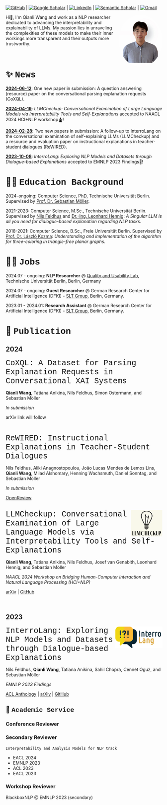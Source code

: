 [![GitHub](https://a11ybadges.com/badge?logo=github)](https://github.com/qiaw99) | [![Google Scholar](https://img.shields.io/badge/Google%20Scholar-4285F4.svg?style=for-the-badge&logo=Google-Scholar&logoColor=white)](https://scholar.google.com/citations?user=dKmUzp4AAAAJ) | [![LinkedIn](https://img.shields.io/badge/LinkedIn-0A66C2.svg?style=for-the-badge&logo=LinkedIn&logoColor=white)](https://www.linkedin.com/in/qianliwang/) | [![Semantic Scholar](https://img.shields.io/badge/Semantic%20Scholar-1857B6.svg?style=for-the-badge&logo=Semantic-Scholar&logoColor=white)](https://www.semanticscholar.org/author/Qianli-Wang/2257126685) | [![Gmail](https://a11ybadges.com/badge?logo=gmail)](mailto:wolfgang61617@gmail.com)

<img src="./img/avatar.jpg" style="width: 10em; height: 12em; border-radius:50%;" align="right"/>
Hi👋, I'm Qianli Wang and work as a NLP researcher dedicated to advancing the interpretability and explainability of LLMs. My passion lies in unraveling the complexities of these models to make their inner workings more transparent and their outputs more trustworthy.


<br>
<br>
<br>


# ✨ <span style="font-family: 'Courier New', monospace;">News</span>
<u><b>2024-06-12</b></u>: One new paper in submission: A question answering (resource) paper on the conversational parsing explanation requests (CoXQL).

<u><b>2024-04-19</b></u>: _LLMCheckup: Conversational Examination of Large Language Models via Interpretability Tools and Self-Explanations_ accepted to NAACL 2024 HCI+NLP workshop🛕!

<u><b>2024-02-28</b></u>: Two new papers in submission: A follow-up to InterroLang on the conversational examination of self-explaining LLMs (LLMCheckup) and a resource and evaluation paper on instructional explanations in teacher-student dialogues (ReWIRED).

<u><b>2023-10-08</b></u>: _InterroLang: Exploring NLP Models and Datasets through Dialogue-based Explanations_ accepted to EMNLP 2023 Findings🦁!

# 🧑‍🎓 <span style="font-family: 'Courier New', monospace;">Education Background</span>
2024-ongoing: Computer Science, PhD, Technische Universität Berlin. Supervised by [Prof. Dr. Sebastian Möller](https://www.tu.berlin/qu/ueber-uns/leitung).

2021-2023: Computer Science, M.Sc., Technische Universität Berlin. Supervised by [Nils Feldhus](https://www.dfki.de/web/ueber-uns/mitarbeiter/person/nife02) and [Dr.-Ing. Leonhard Hennig](https://www.dfki.de/web/ueber-uns/mitarbeiter/person/lehe02): _A Singular LLM is all you need for dialogue-based explanation regarding NLP tasks_.

2018-2021: Computer Science, B.Sc., Freie Universität Berlin. Supervised by [Prof. Dr. László Kozma](https://www.mi.fu-berlin.de/inf/groups/ag-ti/members/professoren/Kozma_Laszlo.html): _Understanding and implementation of the algorithm for three-coloring in triangle-free planar graphs_. 



# 🧑‍💻 <span style="font-family: 'Courier New', monospace;">Jobs</span>
2024.07 - ongoing: **NLP Researcher** @ [Quality and Usability Lab](https://www.tu.berlin/qu), Technische Universität Berlin, Berlin, Germany

2024.07 - ongoing: **Guest Researcher** @ German Research Center for Artificial Intelligence (DFKI) - [SLT Group](https://www.dfki.de/en/web/research/research-departments/speech-and-language-technology/), Berlin, Germany.

2023.01 - 2024.01: **Research Assistant** @ German Research Center for Artificial Intelligence (DFKI) - [SLT Group](https://www.dfki.de/en/web/research/research-departments/speech-and-language-technology/), Berlin, Germany.

# 📑 <span style="font-family: 'Courier New', monospace;">Publication</span>
## 2024
<span style="font-size: 25px; font-family: 'Courier New', monospace;">CoXQL: A Dataset for Parsing Explanation Requests in Conversational XAI Systems</span>

**Qianli Wang**, Tatiana Anikina, Nils Feldhus, Simon Ostermann, and Sebastian Möller

_In submission_

arXiv link will follow

<br>


<span style="font-size: 25px; font-family: 'Courier New', monospace;">ReWIRED: Instructional Explanations in Teacher-Student Dialogues</span>

Nils Feldhus, Aliki Anagnostopoulou, João Lucas Mendes de Lemos Lins, **Qianli Wang**, Milad Alshomary, Henning Wachsmuth, Daniel Sonntag, and Sebastian Möller

_In submission_

[OpenReview](https://openreview.net/forum?id=mHgNzfiApQ)

<br>

<img src="img/LLMCheckup_Logo.png" style="width:20%; height:15%;" align="right">
<span style="font-size: 25px; font-family: 'Courier New', monospace;" >LLMCheckup: Conversational Examination of Large Language Models via Interpretability Tools and Self-Explanations</span>

**Qianli Wang**, Tatiana Anikina, Nils Feldhus, Josef van Genabith, Leonhard Hennig, and Sebastian Möller

_NAACL 2024 Workshop on Bridging Human-Computer Interaction and Natural Language Processing (HCI+NLP)_

[arXiv](https://arxiv.org/abs/2401.12576) | [GitHub](https://github.com/DFKI-NLP/LLMCheckup)

<br>

## 2023
<img src="img/Interrolang_logo.png" style="width:30%; height:20%;" align="right">
<span style="font-size: 25px; font-family: 'Courier New', monospace;">InterroLang: Exploring NLP Models and Datasets through Dialogue-based Explanations</span>

Nils Feldhus, **Qianli Wang**, Tatiana Anikina, Sahil Chopra, Cennet Oguz, and Sebastian Möller

_EMNLP 2023 Findings_

[ACL Anthology](https://aclanthology.org/2023.findings-emnlp.359/) | [arXiv](https://arxiv.org/abs/2310.05592) | [GitHub](https://github.com/DFKI-NLP/InterroLang/)

## 🐾 <span style="font-family: 'Courier New', monospace;">Academic Service</span>
### Conference Reviewer

### Secondary Reviewer
`Interpretability and Analysis Models for NLP track`
- EACL 2024
- EMNLP 2023
- ACL 2023 
- EACL 2023 

### Workshop Reviewer
BlackboxNLP @ EMNLP 2023 (secondary)